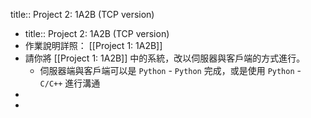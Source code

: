 title:: Project 2: 1A2B (TCP version)

- title:: Project 2: 1A2B (TCP version)
- 作業說明詳照： [[Project 1: 1A2B]]
- 請你將 [[Project 1: 1A2B]]  中的系統，改以伺服器與客戶端的方式進行。
	- 伺服器端與客戶端可以是 `Python` - `Python` 完成，或是使用 `Python` - `C/C++` 進行溝通
-
-